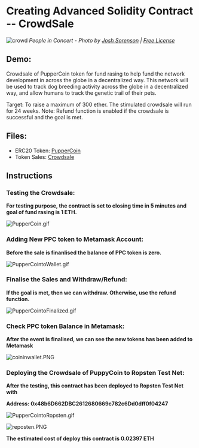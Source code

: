 # Creating Advanced Solidity Contract -- CrowdSale

![crowd](Images/crowd.jpg)
_People in Concert - Photo by [Josh Sorenson](https://www.pexels.com/@joshsorenson?utm_content=attributionCopyText&utm_medium=referral&utm_source=pexels) | [Free License](https://www.pexels.com/license/)_


## Demo:

Crowdsale of PupperCoin token for fund rasing to help fund the network development in across the globe in a decentralized way.
This network will be used to track dog breeding activity across the globe in a decentralized way, and allow humans to track the genetic trail of their pets. 

Target: To raise a maximum of 300 ether. The stimulated crowdsale will run for 24 weeks.
Note: Refund function is enabled if  the crowdsale is successful and the goal is met.


## Files:
* ERC20 Token: [PupperCoin](Puppercoin.sol) 
* Token Sales: [Crowdsale](Crowdsale.sol) 


## **Instructions**

### **Testing the Crowdsale:**
**For testing purpose, the contract is set to closing time in 5 minutes and goal of fund rasing is 1 ETH.**

![PupperCoin.gif](Images/PupperCoin.gif)


### **Adding New PPC token to Metamask Account:**
**Before the sale is finanlised the balance of PPC token is zero.**

![PupperCointoWallet.gif](Images/PupperCointoWallet.gif)


### **Finalise the Sales and Withdraw/Refund:**
**If the goal is met, then we can withdraw. Otherwise, use the refund function.**

![PupperCointoFinalized.gif](Images/PupperCointoFinalized.gif)

### **Check PPC token Balance in Metamask:**
**After the event is finalised, we can see the new tokens has been added to Metamask**

![coininwallet.PNG](Images/coininwallet.PNG)

### **Deploying the Crowdsale of PuppyCoin to Ropsten Test Net:**
**After the testing, this contract has been deployed to Ropsten Test Net with**

**Address: 0x48b6D662DBC2612680669c782c6Dd0dff0f04247**

![PupperCointoRopsten.gif](Images/PupperCointoRopsten.gif)

![reposten.PNG](Images/reposten.PNG)

**The estimated cost of deploy this contract is 0.02397 ETH**
